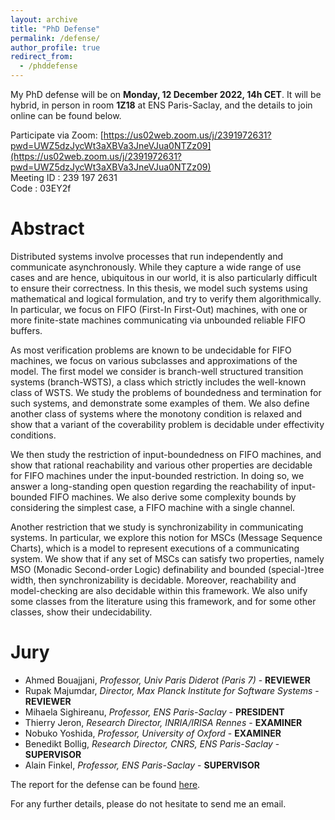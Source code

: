 ```yaml
---
layout: archive
title: "PhD Defense"
permalink: /defense/
author_profile: true
redirect_from:
  - /phddefense
---
```


My PhD defense will be on **Monday, 12 December 2022, 14h CET**. It will be hybrid, in person in room **1Z18** at ENS Paris-Saclay, and the details to join online can be found below.

Participate via Zoom:
[https://us02web.zoom.us/j/2391972631?pwd=UWZ5dzJycWt3aXBVa3JneVJua0NTZz09](https://us02web.zoom.us/j/2391972631?pwd=UWZ5dzJycWt3aXBVa3JneVJua0NTZz09) <br>
Meeting ID : 239 197 2631 <br>
Code : 03EY2f

<h1>Abstract</h1>

Distributed systems involve processes that run independently and communicate asynchronously. While they capture a wide range of use cases and are hence, ubiquitous in our world, it is also particularly difficult to ensure their correctness. In this thesis, we model such systems using mathematical and logical formulation, and try to verify them algorithmically. In particular, we focus on FIFO (First-In First-Out) machines, with one or more finite-state machines communicating via unbounded reliable FIFO buffers.

As most verification problems are known to be undecidable for FIFO machines, we focus on various subclasses and approximations of the model. The first model we consider is branch-well structured transition systems (branch-WSTS), a class which strictly includes the well-known class of WSTS. We study the problems of boundedness and termination for such systems, and demonstrate some examples of them. We also define another class of systems where the monotony condition is relaxed and show that a variant of the coverability problem is decidable under effectivity conditions.

We then study the restriction of input-boundedness on FIFO machines, and show that rational reachability and various other properties are decidable for FIFO machines under the input-bounded restriction. In doing so, we answer a long-standing open question regarding the reachability of input-bounded FIFO machines. We also derive some complexity bounds by considering the simplest case, a FIFO machine with a single channel.

Another restriction that we study is synchronizability in communicating systems. In particular, we explore this notion for MSCs (Message Sequence Charts), which is a model to represent executions of a communicating system. We show that if any set of MSCs can satisfy two properties, namely MSO (Monadic Second-order Logic) definability and bounded (special-)tree width, then synchronizability is decidable. Moreover, reachability and model-checking are also decidable within this framework. We also unify some classes from the literature using this framework, and for some other classes, show their undecidability.


<h1>Jury</h1>

<ul>
  <li>Ahmed Bouajjani,    <em>Professor, Univ Paris Diderot (Paris 7)</em> -   <strong>REVIEWER</strong> </li>
  <li>Rupak Majumdar, <em>Director, Max Planck Institute for Software Systems</em> - <strong>REVIEWER</strong> </li>
  <li>Mihaela Sighireanu, <em>Professor, ENS Paris-Saclay</em> - <strong>PRESIDENT</strong> </li>
  <li>Thierry Jeron, <em>Research Director, INRIA/IRISA Rennes</em> - <strong>EXAMINER</strong> </li>
  <li>Nobuko Yoshida, <em>Professor, University of Oxford</em> - <strong>EXAMINER</strong> </li>
  <li>Benedikt Bollig, <em>Research Director, CNRS, ENS Paris-Saclay</em> - <strong>SUPERVISOR</strong> </li>
  <li>Alain Finkel, <em>Professor, ENS Paris-Saclay</em> - <strong>SUPERVISOR</strong> </li>
</ul>





The report for the defense can be found [here](defense/amrita_thesis.pdf).

For any further details, please do not hesitate to send me an email.

